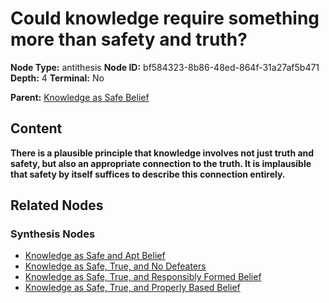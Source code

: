 # Could knowledge require something more than safety and truth?

**Node Type:** antithesis
**Node ID:** bf584323-8b86-48ed-864f-31a27af5b471
**Depth:** 4
**Terminal:** No

**Parent:** [Knowledge as Safe Belief](knowledge-as-safe-belief-synthesis-af0a37e1-1d76-4b17-b662-0d69eb78ee4a.md)

## Content

**There is a plausible principle that knowledge involves not just truth and safety, but also an appropriate connection to the truth. It is implausible that safety by itself suffices to describe this connection entirely.**

## Related Nodes

### Synthesis Nodes

- [Knowledge as Safe and Apt Belief](knowledge-as-safe-and-apt-belief-synthesis-e912def2-9462-4d62-bc74-98125651f609.md)
- [Knowledge as Safe, True, and No Defeaters](knowledge-as-safe-true-and-no-defeaters-synthesis-78dd13df-0301-4c1e-a226-949f2eedd7c8.md)
- [Knowledge as Safe, True, and Responsibly Formed Belief](knowledge-as-safe-true-and-responsibly-formed-belief-synthesis-1ccff5e8-336e-4815-aedb-57b2fab5184b.md)
- [Knowledge as Safe, True, and Properly Based Belief](knowledge-as-safe-true-and-properly-based-belief-synthesis-4beeb287-e918-4944-96ad-ace99445eabb.md)

